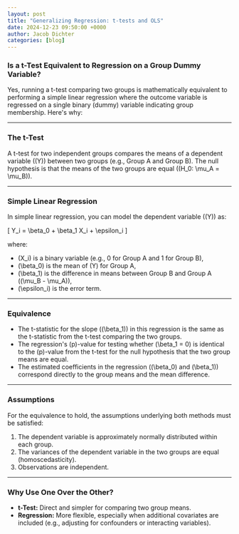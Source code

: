 ```yaml
---
layout: post
title: "Generalizing Regression: t-tests and OLS"
date: 2024-12-23 09:50:00 +0000
author: Jacob Dichter
categories: [blog]
---
```


### Is a t-Test Equivalent to Regression on a Group Dummy Variable?

Yes, running a t-test comparing two groups is mathematically equivalent to performing a simple linear regression where the outcome variable is regressed on a single binary (dummy) variable indicating group membership. Here's why:

---

### The t-Test
A t-test for two independent groups compares the means of a dependent variable (\(Y\)) between two groups (e.g., Group A and Group B). The null hypothesis is that the means of the two groups are equal (\(H_0: \mu_A = \mu_B\)).

---

### Simple Linear Regression
In simple linear regression, you can model the dependent variable (\(Y\)) as:

\[
Y_i = \beta_0 + \beta_1 X_i + \epsilon_i
\]

where:
- \(X_i\) is a binary variable (e.g., 0 for Group A and 1 for Group B),
- \(\beta_0\) is the mean of \(Y\) for Group A,
- \(\beta_1\) is the difference in means between Group B and Group A (\(\mu_B - \mu_A\)),
- \(\epsilon_i\) is the error term.

---

### Equivalence
- The t-statistic for the slope (\(\beta_1\)) in this regression is the same as the t-statistic from the t-test comparing the two groups.
- The regression's \(p\)-value for testing whether \(\beta_1 = 0\) is identical to the \(p\)-value from the t-test for the null hypothesis that the two group means are equal.
- The estimated coefficients in the regression (\(\beta_0\) and \(\beta_1\)) correspond directly to the group means and the mean difference.

---

### Assumptions
For the equivalence to hold, the assumptions underlying both methods must be satisfied:
1. The dependent variable is approximately normally distributed within each group.
2. The variances of the dependent variable in the two groups are equal (homoscedasticity).
3. Observations are independent.

---

### Why Use One Over the Other?
- **t-Test:** Direct and simpler for comparing two group means.
- **Regression:** More flexible, especially when additional covariates are included (e.g., adjusting for confounders or interacting variables).
